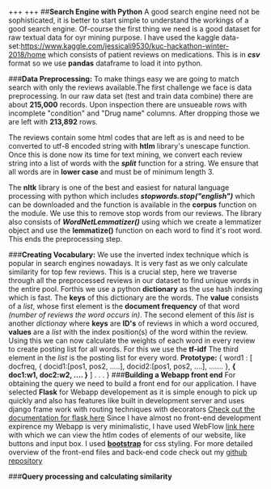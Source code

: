+++
+++
##**Search Engine with Python**
A good search engine need not be sophisticated, it is better to start simple to understand the workings of a good search engine.
Of-course the first thing we need is a good dataset for raw textual data for oyr mining purpose. I have used the 
kaggle data-set:https://www.kaggle.com/jessicali9530/kuc-hackathon-winter-2018/home which consists of patient reviews on medications.
This is in  _**csv**_  format so we use **pandas** dataframe to load it into python.


###**Data Preprocessing:**
To make things easy we are going to match search with only the reviews available.The first challenge we face is data preprocessing.
In our raw data set (test and train data combine) there are about **215,000** records. Upon inspection there are unsueable rows with 
incomplete "condition" and "Drug name" columns. After dropping those we are left with **213,892** rows.

The reviews contain some html codes that are left as is and need to be converted to utf-8 encoded string with **htlm** library's 
unescape function. Once this is done now its time for text mining, we convert each review string into a list of words with 
the _**split**_ function for a string. We ensure that all words are in **lower case** and must be of minimum length 3. 

The **nltk** library is one of the best and easiest for natural language processing with python which includes **_stopwords.stop("english")_**
which can be downloaded and the function is available in the **corpus** function on the module. We use this to remove stop words from our 
reviews. The library also consists of **_WordNetLemmatizer()_** using which we create a lemmatizer object and use the **__lemmatize()__**
function on each word to find it's root word. This ends the preprocessing step.

###**Creating Vocabulary:**
We use the inverted index technique which is popular in search engines nowadays. It is very fast as we only calculate similarity for top few reviews.
This is a crucial step, here we traverse through all the preprocessed reviews in our dataset to find unique words in the entire pool. Forthis we
use a python __dictionary__ as the use hash indexing which is fast. The **keys** of this dictionary are the words. The **value** consists 
of a _list_, whose first element is the **document frequency** of that word _(number of reviews the word occurs in)_. The second element of
this _list_ is another _dictionay_ where **keys** are **ID's** of reviews in which a word occured, **values** are a _list_ with the index position(s)
of the word within the review.
Using this we can now calculate the weights of each word in every review to create posting list for all words. For this we use the **tf-idf**
The third element in the _list_ is the posting list for every word.
  **Prototype:**
  { word1 : [ docfreq, { docid1:[pos1, pos2, .....], docid2:[pos1, pos2, ....], ....... }, **{ doc1:w1, doc2:w2, .... }** ]
   .
   . 
   .
  }
###**Building a Webapp front end**
For obtaining the query we need to build a front end for our application. I have selected **Flask** for Webapp developement as it is simple enough
to pick up quickly and also has features like built in development server and uses django frame work with routing techniques with decorators
[Check out the documentation for flask here](http://flask.pocoo.org/docs/0.12/)
Since I have almost no front-end development expirence my Webapp is very minimalistic, I have used WebFlow [link here](https://webflow.com/)
with which we can view the htlm codes of elements of our website, like buttons and input box. I used **[bootstrap](https://getbootstrap.com/docs/4.3/getting-started/introduction/)**
for css styling. For more detailed overview of the front-end files and back-end code check out my [github repository](https://github.com/sanath-narasimhan/Pill-em-All) 


###****Query processing and calculating similarity****
